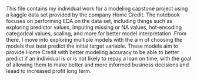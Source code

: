 This file contains my individual work for a modeling capstone project using a kaggle data set provided by the company Home Credit. 
The notebook focuses on performing EDA on the data set, including things such as exploring predictor values, imputing missing or NA values, hot-encoding categorical values, scaling, 
and more for better model interpretation. From there, I move into exploring multiple models with the aim of choosing the models that best predict the initial target variable.
These models aim to provide Home Credit with better modeling accuracy to be able to better predict if an individual is or is not likely to repay a loan on time, with the goal of allowing them to make better and more
informed business decisions and leaad to increased profit long term.
